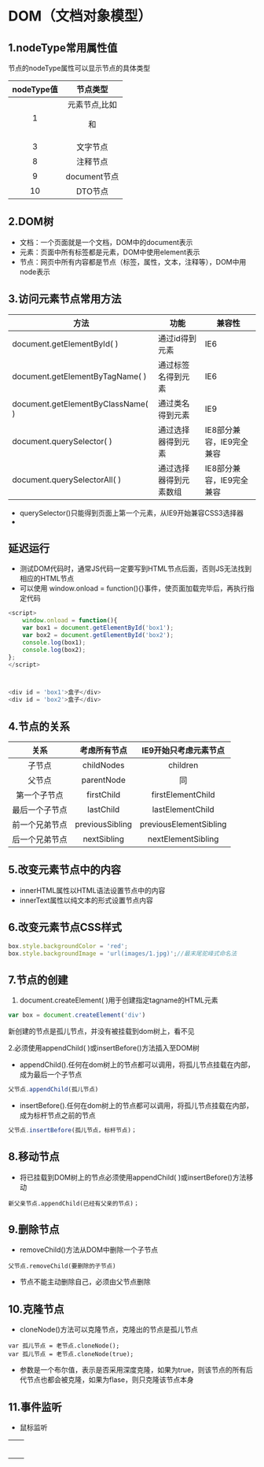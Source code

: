 # DOM（文档对象模型）

## 1.nodeType常用属性值

节点的nodeType属性可以显示节点的具体类型

| nodeType值 |        节点类型         |
| :--------: | :---------------------: |
|     1      | 元素节点,比如<p>和<div> |
|     3      |        文字节点         |
|     8      |        注释节点         |
|     9      |      document节点       |
|     10     |         DTO节点         |

## 2.DOM树

- 文档：一个页面就是一个文档，DOM中的document表示
- 元素：页面中所有标签都是元素，DOM中使用element表示
- 节点：网页中所有内容都是节点（标签，属性，文本，注释等），DOM中用node表示

## 3.访问元素节点常用方法

| 方法                              | 功能                   | 兼容性                   |
| --------------------------------- | ---------------------- | ------------------------ |
| document.getElementById( )        | 通过id得到元素         | IE6                      |
| document.getElementByTagName( )   | 通过标签名得到元素     | IE6                      |
| document.getElementByClassName( ) | 通过类名得到元素       | IE9                      |
| document.querySelector( )         | 通过选择器得到元素     | IE8部分兼容，IE9完全兼容 |
| document.querySelectorAll( )      | 通过选择器得到元素数组 | IE8部分兼容，IE9完全兼容 |

- querySelector()只能得到页面上第一个元素，从IE9开始兼容CSS3选择器
- 

## 延迟运行

- 测试DOM代码时，通常JS代码一定要写到HTML节点后面，否则JS无法找到相应的HTML节点
- 可以使用 window.onload = function(){}事件，使页面加载完毕后，再执行指定代码

```javascript
<script>
    window.onload = function(){
    var box1 = document.getElementById('box1');
    var box2 = document.getElementById('box2');
    console.log(box1);
    console.log(box2);
};
</script>



<div id = 'box1'>盒子</div>
<div id = 'box2'>盒子</div>
```

## 4.节点的关系

|      关系      |  考虑所有节点   | IE9开始只考虑元素节点  |
| :------------: | :-------------: | :--------------------: |
|     子节点     |   childNodes    |        children        |
|     父节点     |   parentNode    |           同           |
|  第一个子节点  |   firstChild    |   firstElementChild    |
| 最后一个子节点 |    lastChild    |    lastElementChild    |
| 前一个兄弟节点 | previousSibling | previousElementSibling |
| 后一个兄弟节点 |   nextSibling   |   nextElementSibling   |

## 5.改变元素节点中的内容

- innerHTML属性以HTML语法设置节点中的内容
- innerText属性以纯文本的形式设置节点内容

## 6.改变元素节点CSS样式

```javascript
box.style.backgroundColor = 'red';
box.style.backgroundImage = 'url(images/1.jpg)';//最末尾驼峰式命名法
```



## 7.节点的创建

1. document.createElement( )用于创建指定tagname的HTML元素

```javascript
var box = document.createElement('div')
```

新创建的节点是孤儿节点，并没有被挂载到dom树上，看不见

2.必须使用appendChild( )或insertBefore()方法插入至DOM树

- appendChild().任何在dom树上的节点都可以调用，将孤儿节点挂载在内部，成为最后一个子节点

```javascript
父节点.appendChild(孤儿节点)
```

- insertBefore().任何在dom树上的节点都可以调用，将孤儿节点挂载在内部，成为标杆节点之前的节点

```javascript
父节点.insertBefore(孤儿节点，标杆节点)；
```

## 8.移动节点

- 将已挂载到DOM树上的节点必须使用appendChild( )或insertBefore()方法移动

```
新父亲节点.appendChild(已经有父亲的节点)；
```

## 9.删除节点

- removeChild()方法从DOM中删除一个子节点

```
父节点.removeChild(要删除的子节点)
```

- 节点不能主动删除自己，必须由父节点删除

## 10.克隆节点

- cloneNode()方法可以克隆节点，克隆出的节点是孤儿节点

```
var 孤儿节点 = 老节点.cloneNode();
var 孤儿节点 = 老节点.cloneNode(true);
```

- 参数是一个布尔值，表示是否采用深度克隆，如果为true，则该节点的所有后代节点也都会被克隆，如果为flase，则只克隆该节点本身

## 11.事件监听

- 鼠标监听

|      |      |
| ---- | ---- |
|      |      |
|      |      |
|      |      |
|      |      |
|      |      |
|      |      |

